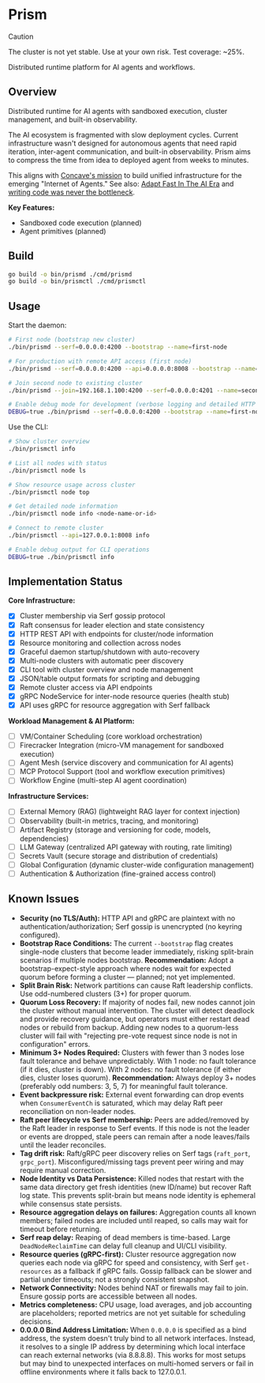 # Prism

> [!CAUTION]
> The cluster is not yet stable. Use at your own risk. Test coverage: ~25%.

Distributed runtime platform for AI agents and workflows.

## Overview

Distributed runtime for AI agents with sandboxed execution, cluster management, and built-in observability.

The AI ecosystem is fragmented with slow deployment cycles. Current infrastructure wasn't designed for autonomous agents that need rapid iteration, inter-agent communication, and built-in observability. Prism aims to compress the time from idea to deployed agent from weeks to minutes.

This aligns with [Concave's mission](https://concave.dev/) to build unified infrastructure for the emerging "Internet of Agents." See also: [Adapt Fast In The AI Era](https://matmul.net/$/adapt-fast.html) and [writing code was never the bottleneck](https://ordep.dev/posts/writing-code-was-never-the-bottleneck).

**Key Features:**
- Sandboxed code execution (planned)
- Agent primitives (planned)

## Build

```bash
go build -o bin/prismd ./cmd/prismd
go build -o bin/prismctl ./cmd/prismctl
```

## Usage

Start the daemon:
```bash
# First node (bootstrap new cluster)
./bin/prismd --serf=0.0.0.0:4200 --bootstrap --name=first-node

# For production with remote API access (first node)
./bin/prismd --serf=0.0.0.0:4200 --api=0.0.0.0:8008 --bootstrap --name=first-node

# Join second node to existing cluster
./bin/prismd --join=192.168.1.100:4200 --serf=0.0.0.0:4201 --name=second-node

# Enable debug mode for development (verbose logging and detailed HTTP output)
DEBUG=true ./bin/prismd --serf=0.0.0.0:4200 --bootstrap --name=first-node
```

Use the CLI:
```bash
# Show cluster overview
./bin/prismctl info

# List all nodes with status
./bin/prismctl node ls

# Show resource usage across cluster  
./bin/prismctl node top

# Get detailed node information
./bin/prismctl node info <node-name-or-id>

# Connect to remote cluster
./bin/prismctl --api=127.0.0.1:8008 info

# Enable debug output for CLI operations
DEBUG=true ./bin/prismctl info
```

## Implementation Status

**Core Infrastructure:**
- [x] Cluster membership via Serf gossip protocol
- [x] Raft consensus for leader election and state consistency
- [x] HTTP REST API with endpoints for cluster/node information
- [x] Resource monitoring and collection across nodes
- [x] Graceful daemon startup/shutdown with auto-recovery
- [x] Multi-node clusters with automatic peer discovery
- [x] CLI tool with cluster overview and node management
- [x] JSON/table output formats for scripting and debugging
- [x] Remote cluster access via API endpoints
- [x] gRPC NodeService for inter-node resource queries (health stub)
- [x] API uses gRPC for resource aggregation with Serf fallback

**Workload Management & AI Platform:**
- [ ] VM/Container Scheduling (core workload orchestration)
- [ ] Firecracker Integration (micro-VM management for sandboxed execution)
- [ ] Agent Mesh (service discovery and communication for AI agents)
- [ ] MCP Protocol Support (tool and workflow execution primitives)
- [ ] Workflow Engine (multi-step AI agent coordination)

**Infrastructure Services:**
- [ ] External Memory (RAG) (lightweight RAG layer for context injection)
- [ ] Observability (built-in metrics, tracing, and monitoring)
- [ ] Artifact Registry (storage and versioning for code, models, dependencies)
- [ ] LLM Gateway (centralized API gateway with routing, rate limiting)
- [ ] Secrets Vault (secure storage and distribution of credentials)
- [ ] Global Configuration (dynamic cluster-wide configuration management)
- [ ] Authentication & Authorization (fine-grained access control)

## Known Issues

- **Security (no TLS/Auth):** HTTP API and gRPC are plaintext with no authentication/authorization; Serf gossip is unencrypted (no keyring configured).
- **Bootstrap Race Conditions:** The current `--bootstrap` flag creates single-node clusters that become leader immediately, risking split-brain scenarios if multiple nodes bootstrap. **Recommendation:** Adopt a bootstrap-expect-style approach where nodes wait for expected quorum before forming a cluster — planned; not yet implemented.
- **Split Brain Risk:** Network partitions can cause Raft leadership conflicts. Use odd-numbered clusters (3+) for proper quorum.
- **Quorum Loss Recovery:** If majority of nodes fail, new nodes cannot join the cluster without manual intervention. The cluster will detect deadlock and provide recovery guidance, but operators must either restart dead nodes or rebuild from backup. Adding new nodes to a quorum-less cluster will fail with "rejecting pre-vote request since node is not in configuration" errors.
- **Minimum 3+ Nodes Required:** Clusters with fewer than 3 nodes lose fault tolerance and behave unpredictably. With 1 node: no fault tolerance (if it dies, cluster is down). With 2 nodes: no fault tolerance (if either dies, cluster loses quorum). **Recommendation:** Always deploy 3+ nodes (preferably odd numbers: 3, 5, 7) for meaningful fault tolerance.
- **Event backpressure risk:** External event forwarding can drop events when `ConsumerEventCh` is saturated, which may delay Raft peer reconciliation on non-leader nodes.
- **Raft peer lifecycle vs Serf membership:** Peers are added/removed by the Raft leader in response to Serf events. If this node is not the leader or events are dropped, stale peers can remain after a node leaves/fails until the leader reconciles.
- **Tag drift risk:** Raft/gRPC peer discovery relies on Serf tags (`raft_port`, `grpc_port`). Misconfigured/missing tags prevent peer wiring and may require manual correction.
- **Node Identity vs Data Persistence:** Killed nodes that restart with the same data directory get fresh identities (new ID/name) but recover Raft log state. This prevents split-brain but means node identity is ephemeral while consensus state persists.
- **Resource aggregation delays on failures:** Aggregation counts all known members; failed nodes are included until reaped, so calls may wait for timeout before returning.
- **Serf reap delay:** Reaping of dead members is time-based. Large `DeadNodeReclaimTime` can delay full cleanup and UI/CLI visibility.
- **Resource queries (gRPC-first):** Cluster resource aggregation now queries each node via gRPC for speed and consistency, with Serf `get-resources` as a fallback if gRPC fails. Gossip fallback can be slower and partial under timeouts; not a strongly consistent snapshot.
- **Network Connectivity:** Nodes behind NAT or firewalls may fail to join. Ensure gossip ports are accessible between all nodes.
- **Metrics completeness:** CPU usage, load averages, and job accounting are placeholders; reported metrics are not yet suitable for scheduling decisions.
- **0.0.0.0 Bind Address Limitation:** When `0.0.0.0` is specified as a bind address, the system doesn't truly bind to all network interfaces. Instead, it resolves to a single IP address by determining which local interface can reach external networks (via 8.8.8.8). This works for most setups but may bind to unexpected interfaces on multi-homed servers or fail in offline environments where it falls back to 127.0.0.1.